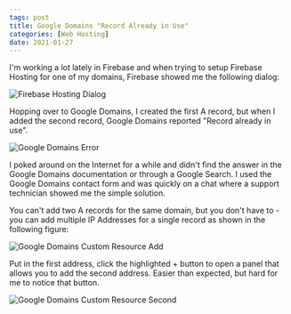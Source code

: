 ```yaml
---
tags: post
title: Google Domains "Record Already in Use"
categories: [Web Hosting]
date: 2021-01-27
---
```


I'm working a lot lately in Firebase and when trying to setup Firebase Hosting for one of my domains, Firebase showed me the following dialog:

![Firebase Hosting Dialog]({{site.baseurl}}/assets/firebase-custom-domain.png)

Hopping over to Google Domains, I created the first A record, but when I added the second record, Google Domains reported "Record already in use".

![Google Domains Error]({{site.baseurl}}/assets/google-domains-custom-resources-1.png)

I poked around on the Internet for a while and didn't find the answer in the Google Domains documentation or through a Google Search. I used the Google Domains contact form and was quickly on a chat where a support technician showed me the simple solution. 

You can't add two A records for the same domain, but you don't have to - you can add multiple IP Addresses for a single record as shown in the following figure:

![Google Domains Custom Resource Add]({{site.baseurl}}/assets/google-domains-custom-resources-2.png)

Put in the first address, click the highlighted + button to open a panel that allows you to add the second address. Easier than expected, but hard for me to notice that button. 

![Google Domains Custom Resource Second]({{site.baseurl}}/assets/google-domains-custom-resources-3.png)
